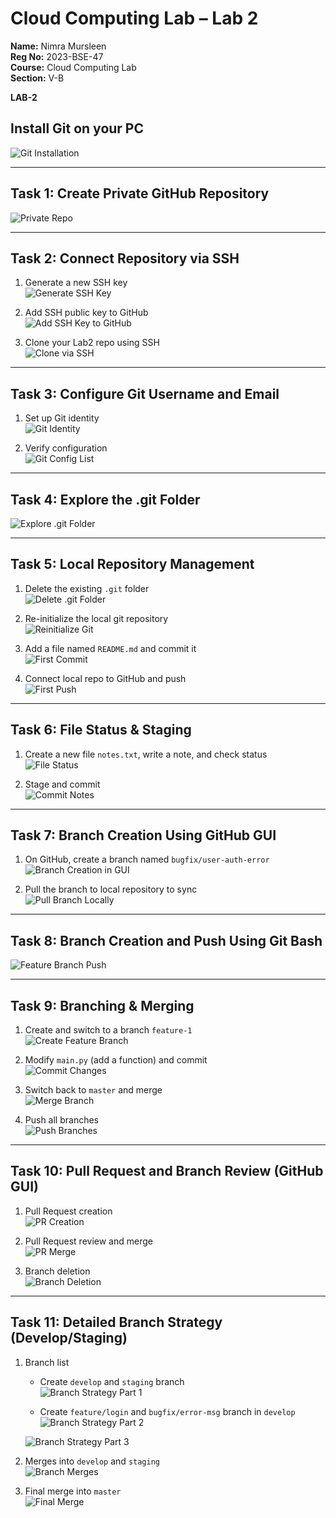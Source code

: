# Cloud Computing Lab – Lab 2

**Name:** Nimra Mursleen  
**Reg No:** 2023-BSE-47  
**Course:** Cloud Computing Lab  
**Section:** V-B  

**LAB-2**

## Install Git on your PC

![Git Installation](screenshots/git_installation.png)

---

## Task 1: Create Private GitHub Repository

![Private Repo](screenshots/repo_private.png)

---

## Task 2: Connect Repository via SSH

1. Generate a new SSH key  
![Generate SSH Key](screenshots/ssh_keygen.png)

2. Add SSH public key to GitHub  
![Add SSH Key to GitHub](screenshots/github_sshkey.png)

3. Clone your Lab2 repo using SSH  
![Clone via SSH](screenshots/ssh_clone.png)

---

## Task 3: Configure Git Username and Email

1. Set up Git identity  
![Git Identity](screenshots/git_identity.png)

2. Verify configuration  
![Git Config List](screenshots/git_config_list.png)

---

## Task 4: Explore the .git Folder

![Explore .git Folder](screenshots/git_folder.png)

---

## Task 5: Local Repository Management

1. Delete the existing `.git` folder  
![Delete .git Folder](screenshots/delete_git.png)

2. Re-initialize the local git repository  
![Reinitialize Git](screenshots/git_init.png)

3. Add a file named `README.md` and commit it  
![First Commit](screenshots/first_commit.png)

4. Connect local repo to GitHub and push  
![First Push](screenshots/first_push.png)

---

## Task 6: File Status & Staging

1. Create a new file `notes.txt`, write a note, and check status  
![File Status](screenshots/status1.png)

2. Stage and commit  
![Commit Notes](screenshots/commit_notes.png)

---

## Task 7: Branch Creation Using GitHub GUI

1. On GitHub, create a branch named `bugfix/user-auth-error`  
![Branch Creation in GUI](screenshots/bugfix_branch_gui.png)

2. Pull the branch to local repository to sync  
![Pull Branch Locally](screenshots/bugfix_branch_local.png)

---

## Task 8: Branch Creation and Push Using Git Bash

![Feature Branch Push](screenshots/feature_db_branch.png)

---

## Task 9: Branching & Merging

1. Create and switch to a branch `feature-1`  
![Create Feature Branch](screenshots/branch_create.png)

2. Modify `main.py` (add a function) and commit  
![Commit Changes](screenshots/feature_commit.png)

3. Switch back to `master` and merge  
![Merge Branch](screenshots/merge.png)

4. Push all branches  
![Push Branches](screenshots/push_branches.png)

---

## Task 10: Pull Request and Branch Review (GitHub GUI)

1. Pull Request creation  
![PR Creation](screenshots/pr_creation.png)

2. Pull Request review and merge  
![PR Merge](screenshots/pr_merge.png)

3. Branch deletion  
![Branch Deletion](screenshots/branch_delete.png)

---

## Task 11: Detailed Branch Strategy (Develop/Staging)

1. Branch list  
   - Create `develop` and `staging` branch  
   ![Branch Strategy Part 1](screenshots/branch_strategy_part1.png)

   - Create `feature/login` and `bugfix/error-msg` branch in `develop`  
   ![Branch Strategy Part 2](screenshots/branch_strategy_part2.png)

    ![Branch Strategy Part 3](screenshots/branch_strategy_part3.png)


2. Merges into `develop` and `staging`  
![Branch Merges](screenshots/branch_merges.png)

3. Final merge into `master`  
![Final Merge](screenshots/final_merge.png)

